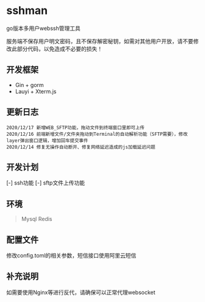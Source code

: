 # sshman

go版本多用户webssh管理工具

服务端不保存用户明文密码，且不保存解密秘钥，如需对其他用户开放，请不要修改此部分代码，以免造成不必要的损失！

## 开发框架

- Gin + gorm
- Lauyi + Xterm.js

## 更新日志

    2020/12/17 新增WEB_SFTP功能，拖动文件到终端窗口里即可上传
    2020/12/16 前端新增文件/文件夹拖动到Terminal的自动解析功能（SFTP需要），修改layer弹出窗口逻辑，增加回车提交事件
    2020/12/14 修复无操作自动断开、修复网络延迟造成的js加载延迟问题

## 开发计划

[-] ssh功能
[-] sftp文件上传功能

## 环境

> Mysql
> Redis

## 配置文件

修改config.toml的相关参数，短信接口使用阿里云短信

## 补充说明

如需要使用Nginx等进行反代，请确保可以正常代理websocket

